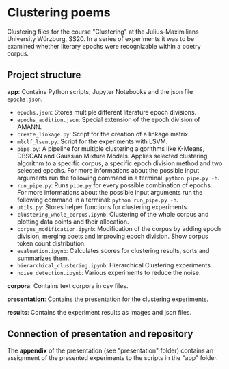 # Clustering poems

Clustering files for the course "Clustering" at the Julius-Maximilians University Würzburg, SS20. In a series of experiments it was to be examined whether literary epochs were recognizable within a poetry corpus. 


## Project structure

**app**: Contains Python scripts, Jupyter Notebooks and the json file `epochs.json`.
- `epochs.json`: Stores multiple different literature epoch divisions.
- `epochs_addition.json`: Special extension of the epoch division of AMANN.
- `create_linkage.py`: Script for the creation of a linkage matrix.
- `mlclf_lsvm.py`: Script for the experiments with LSVM.
- `pipe.py`: A pipeline for multiple clustering algorithms like K-Means, DBSCAN and Gaussian Mixture Models. Applies selected clustering algorithm to a specific corpus, a specific epoch division method and two selected epochs. For more informations about the possible input arguments run the following command in a terminal: `python pipe.py -h`. 
- `run_pipe.py`: Runs `pipe.py` for every possible combination of epochs. For more informations about the possible input arguments run the following command in a terminal: `python run_pipe.py -h`. 
- `utils.py`: Stores helper functions for clustering experiments.
- `clustering_whole_corpus.ipynb`: Clustering of the whole corpus and plotting data points and their allocation.
- `corpus_modification.ipynb`: Modification of the corpus by adding epoch division, merging poets and improving epoch division. Show corpus token count 
distribution. 
- `evaluation.ipynb`: Calculates scores for clustering results, sorts and summarizes them.
- `hierarchical_clustering.ipynb`: Hierarchical Clustering experiments.
- `noise_detection.ipynb`: Various experiments to reduce the noise.


**corpora**: Contains text corpora in csv files.

**presentation**: Contains the presentation for the clustering experiments.

**results**: Contains the experiment results as images and json files.


## Connection of presentation and repository

The **appendix** of the presentation (see "presentation" folder) contains an assignment of the presented experiments to the scripts in the "app" folder.










